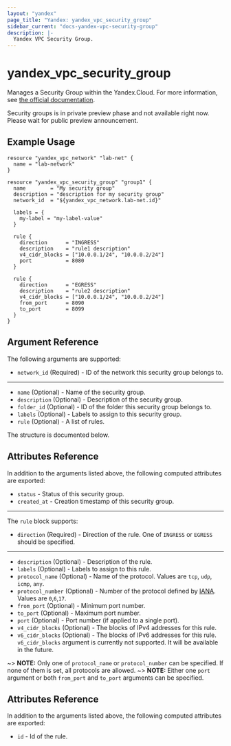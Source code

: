 ```yaml
---
layout: "yandex"
page_title: "Yandex: yandex_vpc_security_group"
sidebar_current: "docs-yandex-vpc-security-group"
description: |-
  Yandex VPC Security Group.
---
```


# yandex\_vpc\_security\_group

Manages a Security Group within the Yandex.Cloud. For more information, see
[the official documentation](https://cloud.yandex.com/docs/vpc/concepts).

Security groups is in private preview phase and not available right now. Please wait for public preview announcement.


## Example Usage

```hcl
resource "yandex_vpc_network" "lab-net" {
  name = "lab-network"
}

resource "yandex_vpc_security_group" "group1" {
  name        = "My security group"
  description = "description for my security group"
  network_id  = "${yandex_vpc_network.lab-net.id}"

  labels = {
    my-label = "my-label-value"
  }

  rule {
    direction      = "INGRESS"
    description    = "rule1 description"
    v4_cidr_blocks = ["10.0.0.1/24", "10.0.0.2/24"]
    port           = 8080
  }

  rule {
    direction      = "EGRESS"
    description    = "rule2 description"
    v4_cidr_blocks = ["10.0.0.1/24", "10.0.0.2/24"]
    from_port      = 8090
    to_port        = 8099
  }
}
```

## Argument Reference

The following arguments are supported:

* `network_id` (Required) - ID of the network this security group belongs to.

---

* `name` (Optional) - Name of the security group.
* `description` (Optional) - Description of the security group.
* `folder_id` (Optional) - ID of the folder this security group belongs to.
* `labels` (Optional) - Labels to assign to this security group.
* `rule` (Optional) - A list of rules.

The structure is documented below.

## Attributes Reference

In addition to the arguments listed above, the following computed attributes are exported:

* `status` - Status of this security group.
* `created_at` - Creation timestamp of this security group.

---

The `rule` block supports:

* `direction` (Required) - Direction of the rule. One of `INGRESS` or `EGRESS` should be specified.

---

* `description` (Optional) - Description of the rule.
* `labels` (Optional) - Labels to assign to this rule.
* `protocol_name` (Optional) -  Name of the protocol. Values are `tcp`, `udp`, `icmp`, `any`.
* `protocol_number` (Optional) - Number of the protocol defined by [IANA](https://www.iana.org/assignments/protocol-numbers/protocol-numbers.xhtml). Values are `0`,`6`,`17`.
* `from_port` (Optional) - Minimum port number.
* `to_port` (Optional) - Maximum port number.
* `port` (Optional) - Port number (if applied to a single port).
* `v4_cidr_blocks` (Optional) - The blocks of IPv4 addresses for this rule.
* `v6_cidr_blocks` (Optional) - The blocks of IPv6 addresses for this rule. `v6_cidr_blocks` argument is currently not supported. It will be available in the future.


~> **NOTE:** Only one of `protocol_name` or `protocol_number` can be specified. If none of them is set, all protocols are allowed.
~> **NOTE:** Either one `port` argument or both `from_port` and `to_port` arguments can be specified.

## Attributes Reference

In addition to the arguments listed above, the following computed attributes are exported:

* `id` - Id of the rule.

